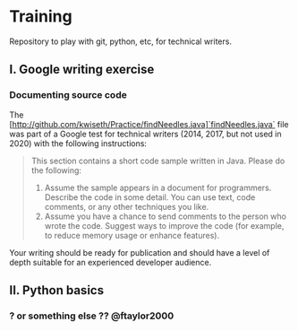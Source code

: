 # Training
Repository to play with git, python, etc, for technical writers. 


## I. Google writing exercise
### Documenting source code
The [http://github.com/kwiseth/Practice/findNeedles.java]`findNeedles.java` file was part of a Google test for technical writers (2014, 2017, but not used in 2020) with the following instructions:

> This section contains a short code sample written in Java. Please do the following:
> 1. Assume the sample appears in a document for programmers. Describe the code in some detail.
> You can use text, code comments, or any other techniques you like.
> 2. Assume you have a chance to send comments to the person who wrote the code. 
> Suggest ways to improve the code (for example, to reduce memory usage or enhance features).

Your writing should be ready for publication and should have a level of depth suitable for an experienced developer audience.

## II. Python basics
### ? or something else ?? @ftaylor2000 
